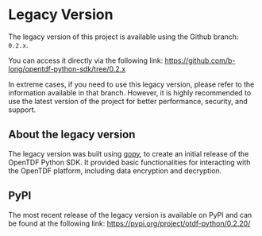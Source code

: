 # Legacy Version

The legacy version of this project is available using the Github branch: `0.2.x`.

You can access it directly via the following link:
https://github.com/b-long/opentdf-python-sdk/tree/0.2.x

In extreme cases, if you need to use this legacy version, please refer to the information
available in that branch. However, it is highly recommended to use the latest version of the project for better performance, security, and support.

## About the legacy version

The legacy version was built using [gopy](https://github.com/go-python/gopy), to create an initial
release of the OpenTDF Python SDK. It provided basic functionalities for interacting with the OpenTDF platform, including data encryption and decryption.

## PyPI

The most recent release of the legacy version is available on PyPI and can
be found at the following link:
https://pypi.org/project/otdf-python/0.2.20/

